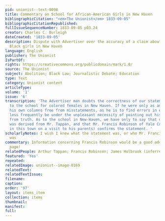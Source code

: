 ```yaml
---
pid: unionist--text-0098
title: Commentary on School for African-American Girls in New Haven
bibliographicCitation: "<em>The Unionist</em> 1833-09-05"
bibliographicCitationRepublished: 
fullIssueSequenceNumber: 1833-09-05 p03.24
creator: Charles C. Burleigh
dateCreated: '1833-09-05'
description: Dispute with Advertiser over the accuracy of a claim about a school for
  Black girls in New Haven
language: English
publisher: The Unionist
IsPartOf: 
rights: https://creativecommons.org/publicdomain/mark/1.0/
source: The Unionist
subject: Abolition; Black Law; Journalistic Debate; Education
type: Text
category: Unionist content
articleType: 
volume: '1'
issue: '6'
transcription: 'The Advertiser man doubts the correctness of our statement in reference
  to the school for colored females in New Haven. If he were only as anxious to keep
  his own columns free from misstatements, as he is to find errors in ours, we should
  less frequently be under the unpleasant necessity of pointing out his departures
  from truth. As to the school in New-Haven, we have only to say that our information
  was derived from Mr. Tappan, and that Mr. Francis Robinson of Yale College, (now
  in this town on a visit to his parents) confirms the statement. '
scholarlyNotes: I wish I knew what the statement was, or who Mr. Francis Robinson
  was
commentary: Information concerning Francis Robinson would be a good addition to this
  page!
relatedPeople: Arthur Tappan; Francis Robinson; James Holbrook (inferred)
featured: 'Yes'
repeated: 
relatedImage: unionist--image-0169
relatedText: 
relatedTextIssue: 
filename: 
caption: 
order: '97'
layout: items_item
collection: items
thumbnail: 
manifest: 
full: 
---
```

